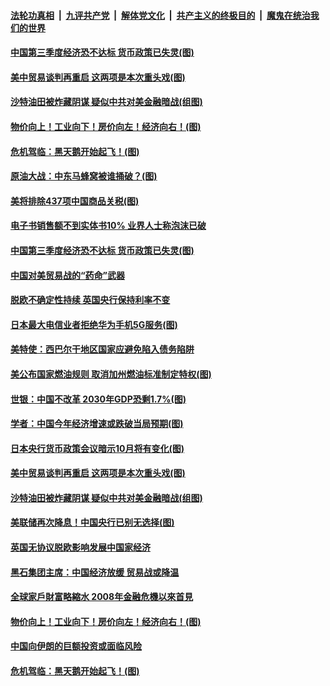 ####  [法轮功真相](../../../../basic/blob/master/README.md?t=09201000) &nbsp;|&nbsp; [九评共产党](../../../../9ping.md/blob/master/README.md?t=09201000) &nbsp;|&nbsp; [解体党文化](../../../../jtdwh.md/blob/master/README.md?t=09201000)  &nbsp;|&nbsp; [共产主义的终极目的](../../../../gczydzjmd.md/blob/master/README.md?t=09201000) &nbsp;|&nbsp; [魔鬼在统治我们的世界](../../../../mgztzwmdsj.md/blob/master/README.md?t=09201000) 

#### [中国第三季度经济恐不达标 货币政策已失灵(图)](../pages/p5/907892.md?t=09201000) 

#### [美中贸易谈判再重启 这两项是本次重头戏(图)](../pages/p5/907868.md?t=09201000) 

#### [沙特油田被炸藏阴谋 疑似中共对美金融暗战(组图)](../pages/p5/907854.md?t=09201000) 

#### [物价向上！工业向下！房价向左！经济向右！(图)](../pages/p5/907781.md?t=09201000) 

#### [危机驾临：黑天鹅开始起飞！(图)](../pages/p5/907792.md?t=09201000) 

#### [原油大战：中东马蜂窝被谁捅破？(图)](../pages/p5/907788.md?t=09201000) 

#### [美将排除437项中国商品关税(图)](../pages/p5/907960.md?t=09201000) 

#### [电子书销售额不到实体书10% 业界人士称泡沫已破](../pages/p5/907958.md?t=09201000) 

#### [中国第三季度经济恐不达标 货币政策已失灵(图)](../pages/p5/907892.md?t=09201000) 

#### [中国对美贸易战的“药命”武器](../pages/p5/907915.md?t=09201000) 

#### [脱欧不确定性持续 英国央行保持利率不变](../pages/p5/907914.md?t=09201000) 

#### [日本最大电信业者拒绝华为手机5G服务(图)](../pages/p5/907913.md?t=09201000) 

#### [美特使：西巴尔干地区国家应避免陷入债务陷阱](../pages/p5/907908.md?t=09201000) 

#### [美公布国家燃油规则 取消加州燃油标准制定特权(图)](../pages/p5/907907.md?t=09201000) 

#### [世银：中国不改革 2030年GDP恐剩1.7%(图)](../pages/p5/907904.md?t=09201000) 

#### [学者：中国今年经济增速或跌破当局预期(图)](../pages/p5/907902.md?t=09201000) 

#### [日本央行货币政策会议暗示10月将有变化(图)](../pages/p5/907874.md?t=09201000) 

#### [美中贸易谈判再重启 这两项是本次重头戏(图)](../pages/p5/907868.md?t=09201000) 

#### [沙特油田被炸藏阴谋 疑似中共对美金融暗战(组图)](../pages/p5/907854.md?t=09201000) 

#### [美联储再次降息！中国央行已别无选择(图)](../pages/p5/907848.md?t=09201000) 

#### [英国无协议脱欧影响发展中国家经济](../pages/p5/907847.md?t=09201000) 

#### [黑石集团主席：中国经济放缓 贸易战或降温](../pages/p5/907842.md?t=09201000) 

#### [全球家戶財富略縮水 2008年金融危機以來首見](../pages/p5/907760.md?t=09201000) 

#### [物价向上！工业向下！房价向左！经济向右！(图)](../pages/p5/907781.md?t=09201000) 

#### [中国向伊朗的巨额投资或面临风险](../pages/p5/907809.md?t=09201000) 

#### [危机驾临：黑天鹅开始起飞！(图)](../pages/p5/907792.md?t=09201000) 

